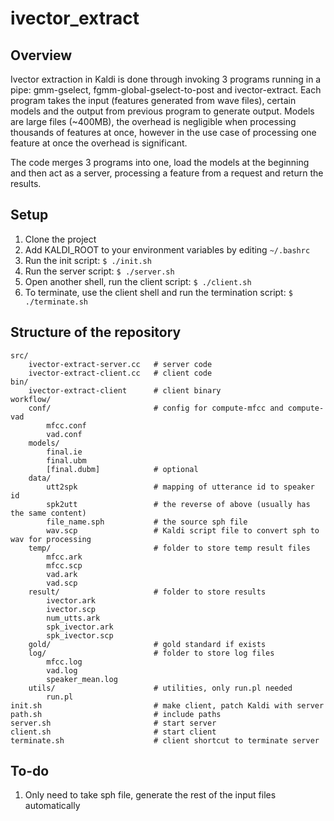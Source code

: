 # ivector_extract

## Overview

Ivector extraction in Kaldi is done through invoking 3 programs running in a pipe: gmm-gselect, fgmm-global-gselect-to-post and ivector-extract. Each program takes the input (features generated from wave files), certain models and the output from previous program to generate output. Models are large files (~400MB), the overhead is negligible when processing thousands of features at once, however in the use case of processing one feature at once the overhead is significant.

The code merges 3 programs into one, load the models at the beginning and then act as a server, processing a feature from a request and return the results.

## Setup

1. Clone the project
1. Add KALDI_ROOT to your environment variables by editing `~/.bashrc`
1. Run the init script: `$ ./init.sh`
1. Run the server script: `$ ./server.sh`
1. Open another shell, run the client script: `$ ./client.sh`
1. To terminate, use the client shell and run the termination script: `$ ./terminate.sh`

## Structure of the repository

```
src/
	ivector-extract-server.cc 	# server code
	ivector-extract-client.cc 	# client code
bin/
	ivector-extract-client		# client binary
workflow/
	conf/						# config for compute-mfcc and compute-vad
		mfcc.conf
		vad.conf
	models/
		final.ie
		final.ubm
		[final.dubm] 			# optional
	data/
		utt2spk					# mapping of utterance id to speaker id
		spk2utt 				# the reverse of above (usually has the same content)
		file_name.sph 			# the source sph file
		wav.scp 				# Kaldi script file to convert sph to wav for processing 
	temp/ 						# folder to store temp result files
		mfcc.ark
		mfcc.scp
		vad.ark
		vad.scp
	result/ 					# folder to store results
		ivector.ark
		ivector.scp
		num_utts.ark
		spk_ivector.ark
		spk_ivector.scp
	gold/ 						# gold standard if exists
	log/						# folder to store log files
		mfcc.log
		vad.log
		speaker_mean.log
	utils/ 						# utilities, only run.pl needed
		run.pl
init.sh 						# make client, patch Kaldi with server
path.sh 						# include paths
server.sh 						# start server
client.sh 						# start client
terminate.sh 					# client shortcut to terminate server
```

## To-do

1. Only need to take sph file, generate the rest of the input files automatically	
